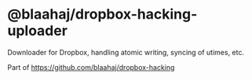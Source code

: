 # @blaahaj/dropbox-hacking-uploader

Downloader for Dropbox, handling atomic writing, syncing of utimes, etc.

Part of https://github.com/blaahaj/dropbox-hacking
